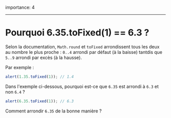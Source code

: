 importance: 4

---

# Pourquoi 6.35.toFixed(1) == 6.3 ?

Selon la documentation, `Math.round` et `toFixed` arrondissent tous les deux au nombre le plus proche : `0..4` arrondi par défaut (à la baisse) tantdis que `5..9` arrondi par excès (à la hausse).

Par exemple :

```js run
alert(1.35.toFixed(1)); // 1.4
```

Dans l'exemple ci-dessous, pourquoi est-ce que `6.35` est arrondi à `6.3` et non `6.4` ?

```js run
alert(6.35.toFixed(1)); // 6.3
```

Comment arrondir `6.35` de la bonne manière ?